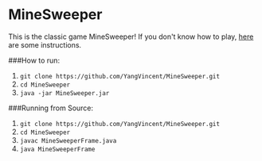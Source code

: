 MineSweeper
===========
This is the classic game MineSweeper! If you don't know how to play, [here](http://www.wikihow.com/Play-Minesweeper) are some instructions. 

###How to run:
1. ```git clone https://github.com/YangVincent/MineSweeper.git```
2. ```cd MineSweeper```
3. ```java -jar MineSweeper.jar```

###Running from Source:
1. ```git clone https://github.com/YangVincent/MineSweeper.git```
2. ```cd MineSweeper```
3. ```javac MineSweeperFrame.java```
4. ```java MineSweeperFrame```

